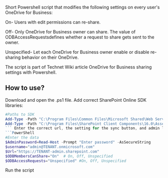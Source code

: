 Short Powershell script that modifies the following settings on every user's OneDrive for Business:



 

On- Users with edit permissions can re-share.

Off- Only OneDrive for Business owner can share. The value of ODBAccessRequestsdefines whether a request to share gets sent to the owner.

Unspecified- Let each OneDrive for Business owner enable or disable re-sharing behavior on their OneDrive.

 

 

The script is part of Technet Wiki article OneDrive for Business sharing settings with Powershell.

## How to use?
Download and open the .ps1 file.
Add correct SharePoint Online SDK libraries:
 

```PowerShell
#Paths to SDK 
Add-Type -Path "C:\Program Files\Common Files\Microsoft Shared\Web Server Extensions\16\ISAPI\Microsoft.SharePoint.Client.dll" 
Add-Type -Path "C:\Program Files\SharePoint Client Components\16.0\Assemblies\Microsoft.Online.SharePoint.Client.Tenant.dll" 
``` Enter the correct url, the setting for the sync button, and admin login. You will be additionally prompted for the password. Do not enter it in the file: 
```PowerShell
#Enter the data 
$AdminPassword=Read-Host -Prompt "Enter password" -AsSecureString 
$username="admin@TENANT.onmicrosoft.com" 
$Url="https://TENANT-admin.sharepoint.com" 
$ODBMembersCanShare="On"  # On, Off, Unspecified 
$ODBAccessRequests="Unspecified" #On, Off, Unspecified 
``` 
 

  Run the script
 

 

 
